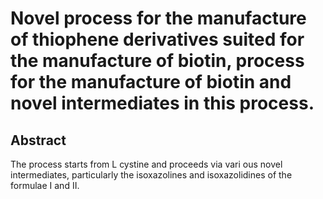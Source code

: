 # Novel process for the manufacture of thiophene derivatives suited for the manufacture of biotin, process for the manufacture of biotin and novel intermediates in this process.

## Abstract
The process starts from L cystine and proceeds via vari ous novel intermediates, particularly the isoxazolines and isoxazolidines of the formulae I and II.